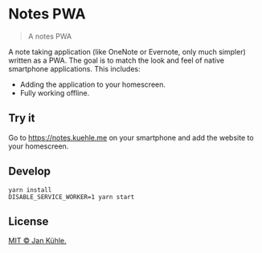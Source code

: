 # Notes PWA

> A notes PWA

A note taking application (like OneNote or Evernote, only much simpler) written as a PWA. The goal is to match the look and feel of native smartphone applications. This includes:

-   Adding the application to your homescreen.
-   Fully working offline.

## Try it

Go to https://notes.kuehle.me on your smartphone and add the website to your homescreen.

## Develop

```
yarn install
DISABLE_SERVICE_WORKER=1 yarn start
```

## License

[MIT © Jan Kühle.](LICENSE)

